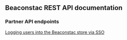 
## Beaconstac REST API documentation


### Partner API endpoints

[Logging users into the Beaconstac store via SSO](https://github.com/Beaconstac/api/blob/master/storeSSO.md)

